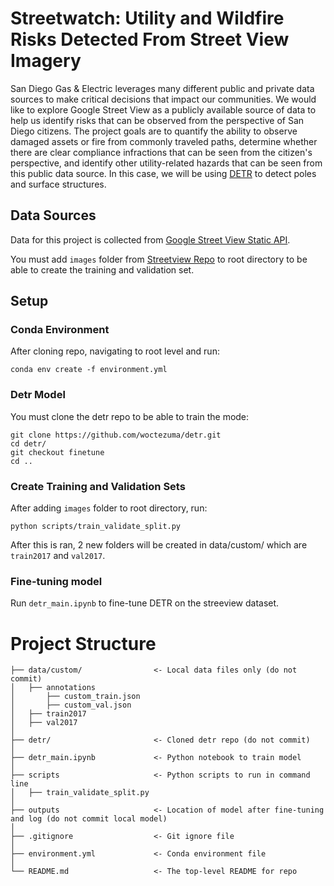 # Streetwatch: Utility and Wildfire Risks Detected From Street View Imagery

San Diego Gas & Electric leverages many different public and private data sources to make critical decisions that impact our communities. We would like to explore Google Street View as a publicly available source of data to help us identify risks that can be observed from the perspective of San Diego citizens. The project goals are to quantify the ability to observe damaged assets or fire from commonly traveled paths, determine whether there are clear compliance infractions that can be seen from the citizen's perspective, and identify other utility-related hazards that can be seen from this public data source. In this case, we
will be using [DETR](https://github.com/facebookresearch/detr) to detect poles and surface structures.
 
## Data Sources
Data for this project is collected from [Google Street View Static API](https://developers.google.com/maps/documentation/streetview/overview). 

You must add `images` folder from [Streetview Repo](https://github.com/pdashk/streetwatch) to root directory to be able to create the training and validation set.

## Setup

### Conda Environment
After cloning repo, navigating to root level and run:
```
conda env create -f environment.yml
```

### Detr Model
You must clone the detr repo to be able to train the mode:
```
git clone https://github.com/woctezuma/detr.git
cd detr/
git checkout finetune
cd ..
```

### Create Training and Validation Sets
After adding `images` folder to root directory, run:
```
python scripts/train_validate_split.py
```
After this is ran, 2 new folders will be created in data/custom/ which are `train2017` and `val2017`.

### Fine-tuning model
Run `detr_main.ipynb` to fine-tune DETR on the streeview dataset.

# Project Structure

```
├── data/custom/                <- Local data files only (do not commit)
│   ├── annotations
│       ├── custom_train.json
│       ├── custom_val.json
│   ├── train2017
│   ├── val2017
│
├── detr/                       <- Cloned detr repo (do not commit)
│
├── detr_main.ipynb             <- Python notebook to train model
│
├── scripts                     <- Python scripts to run in command line 
│   ├── train_validate_split.py
│
├── outputs                     <- Location of model after fine-tuning and log (do not commit local model)
│
├── .gitignore                  <- Git ignore file
│
├── environment.yml             <- Conda environment file
│
└── README.md                   <- The top-level README for repo
```